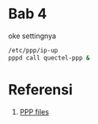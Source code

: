 # Bab 4 

oke settingnya

```sh
/etc/ppp/ip-up
pppd call quectel-ppp &
```

# Referensi
1. [PPP files](https://github.com/Quectel-Community/meta-quectel-community/tree/master/recipes-quectel-community/quectel-ppp/quectel-ppp-0.1)
